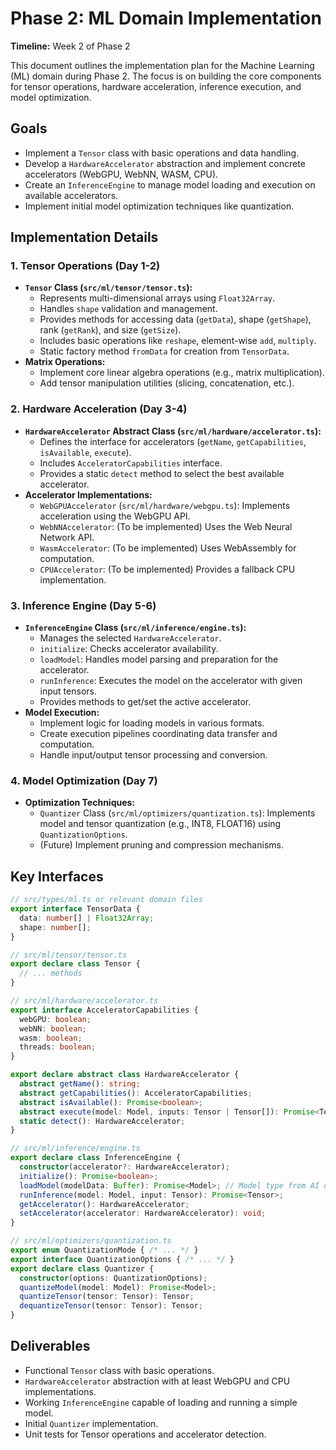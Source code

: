 # Phase 2: ML Domain Implementation

**Timeline:** Week 2 of Phase 2

This document outlines the implementation plan for the Machine Learning (ML) domain during Phase 2. The focus is on building the core components for tensor operations, hardware acceleration, inference execution, and model optimization.

## Goals

-   Implement a `Tensor` class with basic operations and data handling.
-   Develop a `HardwareAccelerator` abstraction and implement concrete accelerators (WebGPU, WebNN, WASM, CPU).
-   Create an `InferenceEngine` to manage model loading and execution on available accelerators.
-   Implement initial model optimization techniques like quantization.

## Implementation Details

### 1. Tensor Operations (Day 1-2)

-   **`Tensor` Class (`src/ml/tensor/tensor.ts`):**
    -   Represents multi-dimensional arrays using `Float32Array`.
    -   Handles `shape` validation and management.
    -   Provides methods for accessing data (`getData`), shape (`getShape`), rank (`getRank`), and size (`getSize`).
    -   Includes basic operations like `reshape`, element-wise `add`, `multiply`.
    -   Static factory method `fromData` for creation from `TensorData`.
-   **Matrix Operations:**
    -   Implement core linear algebra operations (e.g., matrix multiplication).
    -   Add tensor manipulation utilities (slicing, concatenation, etc.).

### 2. Hardware Acceleration (Day 3-4)

-   **`HardwareAccelerator` Abstract Class (`src/ml/hardware/accelerator.ts`):**
    -   Defines the interface for accelerators (`getName`, `getCapabilities`, `isAvailable`, `execute`).
    -   Includes `AcceleratorCapabilities` interface.
    -   Provides a static `detect` method to select the best available accelerator.
-   **Accelerator Implementations:**
    -   `WebGPUAccelerator` (`src/ml/hardware/webgpu.ts`): Implements acceleration using the WebGPU API.
    -   `WebNNAccelerator`: (To be implemented) Uses the Web Neural Network API.
    -   `WasmAccelerator`: (To be implemented) Uses WebAssembly for computation.
    -   `CPUAccelerator`: (To be implemented) Provides a fallback CPU implementation.

### 3. Inference Engine (Day 5-6)

-   **`InferenceEngine` Class (`src/ml/inference/engine.ts`):**
    -   Manages the selected `HardwareAccelerator`.
    -   `initialize`: Checks accelerator availability.
    -   `loadModel`: Handles model parsing and preparation for the accelerator.
    -   `runInference`: Executes the model on the accelerator with given input tensors.
    -   Provides methods to get/set the active accelerator.
-   **Model Execution:**
    -   Implement logic for loading models in various formats.
    -   Create execution pipelines coordinating data transfer and computation.
    -   Handle input/output tensor processing and conversion.

### 4. Model Optimization (Day 7)

-   **Optimization Techniques:**
    -   `Quantizer` Class (`src/ml/optimizers/quantization.ts`): Implements model and tensor quantization (e.g., INT8, FLOAT16) using `QuantizationOptions`.
    -   (Future) Implement pruning and compression mechanisms.

## Key Interfaces

```typescript
// src/types/ml.ts or relevant domain files
export interface TensorData {
  data: number[] | Float32Array;
  shape: number[];
}

// src/ml/tensor/tensor.ts
export declare class Tensor {
  // ... methods
}

// src/ml/hardware/accelerator.ts
export interface AcceleratorCapabilities {
  webGPU: boolean;
  webNN: boolean;
  wasm: boolean;
  threads: boolean;
}

export declare abstract class HardwareAccelerator {
  abstract getName(): string;
  abstract getCapabilities(): AcceleratorCapabilities;
  abstract isAvailable(): Promise<boolean>;
  abstract execute(model: Model, inputs: Tensor | Tensor[]): Promise<Tensor | Tensor[]>;
  static detect(): HardwareAccelerator;
}

// src/ml/inference/engine.ts
export declare class InferenceEngine {
  constructor(accelerator?: HardwareAccelerator);
  initialize(): Promise<boolean>;
  loadModel(modelData: Buffer): Promise<Model>; // Model type from AI domain
  runInference(model: Model, input: Tensor): Promise<Tensor>;
  getAccelerator(): HardwareAccelerator;
  setAccelerator(accelerator: HardwareAccelerator): void;
}

// src/ml/optimizers/quantization.ts
export enum QuantizationMode { /* ... */ }
export interface QuantizationOptions { /* ... */ }
export declare class Quantizer {
  constructor(options: QuantizationOptions);
  quantizeModel(model: Model): Promise<Model>;
  quantizeTensor(tensor: Tensor): Tensor;
  dequantizeTensor(tensor: Tensor): Tensor;
}
```

## Deliverables

-   Functional `Tensor` class with basic operations.
-   `HardwareAccelerator` abstraction with at least WebGPU and CPU implementations.
-   Working `InferenceEngine` capable of loading and running a simple model.
-   Initial `Quantizer` implementation.
-   Unit tests for Tensor operations and accelerator detection.
